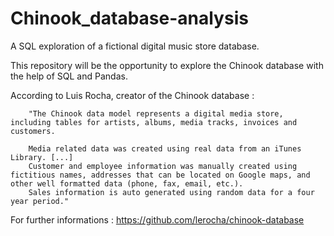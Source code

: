 # Chinook_database-analysis
A SQL exploration of a fictional digital music store database.

This repository will be the opportunity to explore the Chinook database with the help of SQL and Pandas.

According to Luis Rocha, creator of the Chinook database :

        "The Chinook data model represents a digital media store, including tables for artists, albums, media tracks, invoices and        customers.

        Media related data was created using real data from an iTunes Library. [...] 
        Customer and employee information was manually created using fictitious names, addresses that can be located on Google maps, and other well formatted data (phone, fax, email, etc.). 
        Sales information is auto generated using random data for a four year period."

For further informations : https://github.com/lerocha/chinook-database


